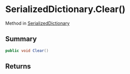 # SerializedDictionary.Clear()

Method in [SerializedDictionary](/api/csharp/yarn.unity.serializeddictionary.md)

## Summary



```csharp
public void Clear()
```

## Returns



